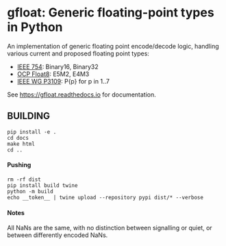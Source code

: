 # gfloat: Generic floating-point types in Python

An implementation of generic floating point encode/decode logic,
handling various current and proposed floating point types:

 - [IEEE 754](https://en.wikipedia.org/wiki/IEEE_754): Binary16, Binary32
 - [OCP Float8](https://www.opencompute.org/documents/ocp-8-bit-floating-point-specification-ofp8-revision-1-0-2023-06-20-pdf): E5M2, E4M3
 - [IEEE WG P3109](https://github.com/awf/P3109-Public/blob/main/Shared%20Reports/P3109%20WG%20Interim%20report.pdf): P{p} for p in 1..7

See https://gfloat.readthedocs.io for documentation.

## BUILDING

```
pip install -e .
cd docs 
make html
cd ..
```

#### Pushing
```
rm -rf dist
pip install build twine
python -m build
echo __token__ | twine upload --repository pypi dist/* --verbose
```

#### Notes

All NaNs are the same, with no distinction between signalling or quiet, 
or between differently encoded NaNs.

